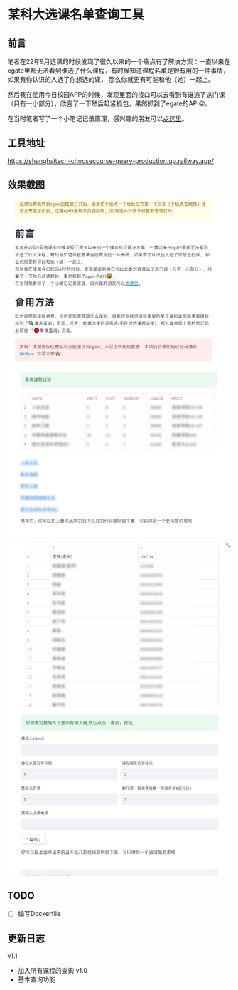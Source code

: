 # 某科大选课名单查询工具
## 前言
笔者在22年9月选课的时候发现了很久以来的一个痛点有了解决方案：一直以来在egate里都无法看到谁选了什么课程，有时候知道课程名单是很有用的一件事情，如果有你认识的人选了你想选的课， 那么你就更有可能和他（她）一起上。

然后我在使用今日校园APP的时候，发现里面的接口可以去看到有谁选了这门课（只有一小部分），欣喜了一下然后赶紧抓包，果然抓到了egate的API😝。

在当时笔者写了一个小笔记记录原理，感兴趣的朋友可以[点这里](https://flowus.cn/share/105777d6-200e-460f-8c4d-7db16599dab9)。

## 工具地址
https://shanghaitech-choosecourse-query-production.up.railway.app/


## 效果截图

![img0](img/img0.jpg)
![img1](img/img1.jpg)
![img2](img/img2.jpg)
![img3](img/img3.jpg)


## TODO

- [ ] 编写Dockerfile  

## 更新日志
v1.1
- 加入所有课程的查询
v1.0
- 基本查询功能